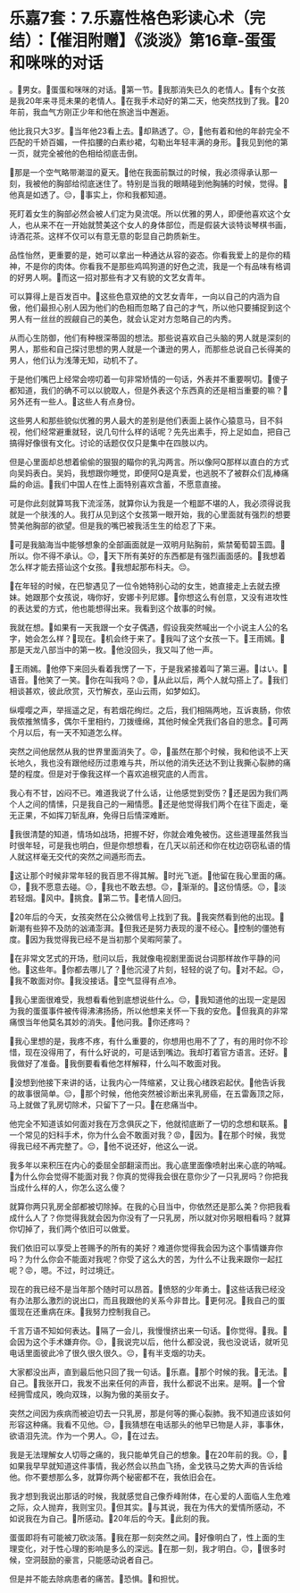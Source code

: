 # 乐嘉7套：7.乐嘉性格色彩读心术（完结）：【催泪附赠】《淡淡》第16章-蛋蛋和咪咪的对话

。🎼男女。🎼蛋蛋和咪咪的对话。🎼第一节。🎼我那消失已久的老情人。🎼有个女孩是我20年来寻觅未果的老情人。🎼在我手术动好的第二天，他突然找到了我。🎼20年前，我血气方刚正少年和他在旅途当中邂逅。

他比我只大3岁。🎼当年他23看上去。🎼却熟透了。😔，🎼他有着和他的年龄完全不匹配的千娇百媚，一件掐腰的白素纱裙，勾勒出年轻丰满的身形。🎼我见到他的第一页，就完全被他的色相给彻底击倒。

🎼那是一个空气略带潮湿的夏天。🎼他在我面前飘过的时候，我必须得承认那一刻，我被他的胸部给彻底迷住了。特别是当我的眼睛碰到他胸脯的时候，觉得。🎼他真是如透了。😔，🎼事实上，你和我都知道。

死盯着女生的胸部必然会被人们定为臭流氓。所以优雅的男人，即便他喜欢这个女人，也从来不在一开始就赞美这个女人的身体部位，而是假装大谈特谈琴棋书画，诗酒花茶。这样不仅可以有意无意的彰显自己韵质新生。

品性怡然，更重要的是，她可以拿出一种通达从容的姿态。你看我爱上的是你的精神，不是你的肉体。你看我不是那些鸡鸣狗道的好色之流，我是一个有品味有格调的好男人啊。🎼而这一招对那些有才又有貌的文艺女青年。

可以算得上是百发百中。🎼这些色意双绝的文艺女青年，一向以自己的内涵为自傲，他们最担心别人因为他们的色相而忽略了自己的才气，所以他只要捕捉到这个男人有一丝丝的觊觎自己的美色，就会认定对方忽略自己的内秀。

从而心生防御，他们有种根深蒂固的想法。那些说喜欢自己头脑的男人就是深刻的男人，那些和自己探讨思想的男人就是一个谦逊的男人，而那些总说自己长得美的男人，他们认为浅薄无知，动机不了。

于是他们嘴巴上经常会唠叨着一句非常矫情的一句话，外表并不重要啊切。🎼傻子都知道，我们的确不可以以貌取人，但是外表这个东西真的还是相当重要的嘛？🎼另外还有一些人。🎼这些人有点身份。

这些男人和那些貌似优雅的男人最大的差别是他们表面上装作心猿意马，目不斜视，他们经常避重就轻，说几句什么样的话呢？先先出素手，捋上足如血，把自己搞得好像很有文化。讨论的话题仅仅只是集中在四肢以内。

但是心里面却总想着偷偷的狠狠的瞄你的乳沟两言。所以像阿Q那样以直白的方式向吴妈表白。吴妈，我想跟你睡觉，即便阿Q是真爱，也逃脱不了被群众们乱棒痛扁的命运。🎼我们中国人在性上面特别喜欢含蓄，不愿意直接。

可是你此刻就算骂我下流淫荡，就算你认为我是一个粗鄙不堪的人，我必须得说我就是一个肤浅的人。我打从见到这个女孩第一眼开始，我的心里面就有强烈的想要赞美他胸部的欲望。但是我的嘴巴被我活生生的给忍了下来。

🎼可是我脑海当中能够想象的全部画面就是一双明月贴胸前，紫禁葡萄碧玉圆。🎼所以。你不得不承认。😔，🎼天下所有美好的东西都是有强烈画面感的。🎼我想着怎么样才能去搭讪这个女孩。🎼我想起那布科夫。😔。

🎼在年轻的时候，在巴黎遇见了一位令她特别心动的女生，她直接走上去就去撩妹。她跟那个女孩说，嗨你好，安娜卡列尼娜。🎼你想这么有创意，又没有进攻性的表达爱的方式，他也能想得出来。我看到这个故事的时候。

我就在想。🎼如果有一天我跟一个女子偶遇，假设我突然喊出一个小说主人公的名字，她会怎么样？🎼现在。🎼机会终于来了。🎼我叫了这个女孩一下。🎼王雨嫣。🎼那是天龙八部当中的第一枚。🎼他没回头，我又叫了他一声。

🎼王雨嫣。🎼他停下来回头看着我愣了一下，于是我紧接着叫了第三遍。🎼はい。🎼语音。🎼他笑了一笑。🎼你在叫我吗？😡，🎼从此以后，两个人就勾搭上了。🎼我们相谈甚欢，彼此欣赏，灭竹解衣，巫山云雨，如梦如幻。

纵嘤嘤之声，举摇遥之足，有若烟花绚烂。之后，我们相隔两地，互诉衷肠，你侬我侬推煞情多，偶尔千里相约，刀拨缠绵，其他时候全凭我们各自的思念。🎼可两个月以后，有一天不知道怎么样。

突然之间他居然从我的世界里面消失了。😡，🎼虽然在那个时候，我和他谈不上天长地久，我也没有跟他经历过患难与共，所以他的消失还达不到让我撕心裂肺的痛楚的程度。但是对于像我这样一个喜欢追根究底的人而言。

我心有不甘，凶闷不已。难道我说了什么话，让他感觉到受伤？🎼还是因为我们两个人之间的情愫，只是我自己的一厢情愿。🎼还是他觉得我们两个在往下面走，毫无正果，不如挥刀斩乱麻，免得日后情深难断。

🎼我很清楚的知道，情场如战场，把握不好，你就会难免被伤。这些道理虽然我当时很年轻，可是我也明白，但是你想想看，在几天以前还和你在枕边窃窃私语的情人就这样毫无交代的突然之间遁形而去。

🎼这让那个时候非常年轻的我百思不得其解。🎼时光飞逝。🎼他留在我心里面的痛。😔，🎼我不愿意去碰。😔，🎼我也不敢去想。😔，🎼渐渐的。🎼这份情感。😔，🎼淡若轻烟。🎼风中。🎼挑食。🎼第二节。🎼老情人回归。

🎼20年后的今天，女孩突然在公众微信号上找到了我。🎼我突然看到他的出现。🎼新潮有些猝不及防的汹涌澎湃。🎼但我还是努力表现的漫不经心。🎼控制的僵弛有度。🎼因为我觉得我已经不是当初那个吴暇阿蒙了。

🎼在非常文艺式的开场，慰问以后，我就像电视剧里面说台词那样故作平静的问他。🎼这些年。🎼你都去哪儿了？🎼他沉浸了片刻，轻轻的说了句。🎼对不起。😔，🎼我不敢面对你。🎼我没接话。🎼空气显得有点冷。

🎼我心里面很难受，我想看看他到底想说些什么。😔，🎼我知道他的出现一定是因为我的蛋蛋事件被传得沸沸扬扬，所以他想来关怀一下我的安危。🎼但我真的非常痛恨当年他莫名其妙的消失。🎼他问我。🎼你还疼吗？

🎼我心里想的是，我疼不疼，有什么重要的，你想用也用不了了，有的用时你不珍惜，现在没得用了，有什么好说的，可是话到嘴边。我却打着官方语言。还好。🎼我做好了准备。🎼我倒要看看他怎样解释，什么叫不敢面对我。

🎼没想到他接下来讲的话，让我内心一阵缩紧，又让我心绪跌宕起伏。🎼他告诉我的故事很简单。😔，🎼那个时候，他他突然被诊断出来乳房癌，在五雷轰顶之际，马上就做了乳房切除术，只留下了一只。🎼在悲痛当中。

他完全不知道该如何面对我在万念俱灰之下，他就彻底断了一切的念想和联系。🎼一个常见的妇科手术，你为什么会不敢面对我？😡，🎼因为。🎼在那个时候，我觉得我已经不再完整了。😔，🎼他不说还好，他这么一说。

我多年以来积压在内心的委屈全部翻滚而出。我心底里面像喷射出来心底的呐喊。🎼为什么你会觉得不能面对我？你真的觉得我会很在意你少了一只乳房吗？你把我当成什么样的人，你怎么这么傻？

就算你两只乳房全部都被切除掉。在我的心目当中，你依然还是那么美？你把我看成什么人了？你觉得我就会因为你没有了一只乳房，所以就对你另眼相看吗？就算你切掉了，我们两个依旧可以做爱。

我们依旧可以享受上苍赐予的所有的美好？难道你觉得我会因为这个事情嫌弃你吗？为什么你会不能面对我呢？你受了这么大的苦，为什么不让我来跟你一起扛呢？😡，嗯。不过，时过境迁。

现在的我已经不是当年那个随时可以昂首。🎼愤怒的少年勇士。🎼这些话我已经没有办法那么激烈的说出口，而且我跟他的关系今非昔比。🎼更何况。🎼我自己的蛋蛋现在还重病在床。🎼我努力控制我自己。

千言万语不知如何表达。🎼隔了一会儿，我慢慢挤出来一句话。🎼你觉得。🎼我。🎼会因为这个手术嫌弃你。😔，🎼我说完以后，他什么都没说，我也没说话，就听见电话里面彼此冷了很久很久很久。😔，🎼有半支烟的功夫。

大家都没出声，直到最后他只回了我一句话。🎼乐嘉。🎼那个时候的我。🎼无法。🎼自己。🎼我张开口，我发不出来任何的声音，我什么都说不出来。是啊。🎼一个曾经拥雪成风，晚向双珠，以胸为傲的美丽女子。

突然之间因为疾病而被迫切去一只乳房，那是何等的撕心裂肺。我不知道应该如何形容这种痛。我看不见他。😔，🎼我猜想在电话那头的他早已物是人非，事事休，欲语泪先流。作为一个男人。😔，🎼在过去。

我是无法理解女人切辱之痛的，我只能单凭自己的想象。🎼在20年前的我。😔，🎼如果我早早就知道这件事情，我必然会以热血飞扬，金戈铁马之势大声的告诉给他。你不要想那么多，就算你两个秘密都不在，我依旧会在。

我才想到我说出那话的时候，我就感觉自己像乔峰附体，在心爱的人面临人生危难之际，众人抛弃，我则宝贝。🎼但其实。🎼与其说，我在为伟大的爱情所感动，不如说我在为自己。🎼所感动。🎼20年后的今天。🎼此刻的我。

蛋蛋即将有可能被刀砍淡落。🎼我在那一刻突然之间。🎼好像明白了，性上面的生理变化，对于性心理的影响是多么的深远。🎼在那一刻，我才明白。😔，🎼很多时候，空洞鼓励的豪言，只能感动说者自己。

但是并不能去除病患者的痛苦。🎼恐惧。🎼和担忧。
